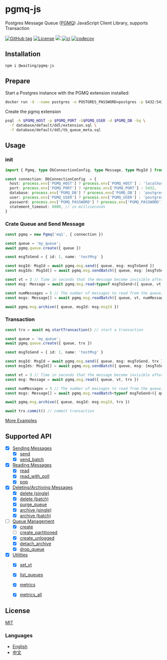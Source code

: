 # pgmq-js

Postgres Message Queue ([PGMQ]) JavaScript Client Library, supports Transaction


[![GitHub tag](https://img.shields.io/github/tag/waitingsong/pgmq-js.svg)]()
[![License](https://img.shields.io/badge/license-MIT-blue.svg)](https://opensource.org/licenses/MIT)
[![](https://img.shields.io/badge/lang-TypeScript-blue.svg)]()
[![ci](https://github.com/waitingsong/pgmq-js/actions/workflows/nodejs.yml/badge.svg
)](https://github.com/waitingsong/pgmq-js/actions)
[![codecov](https://codecov.io/gh/waitingsong/pgmq-js/graph/badge.svg?token=RSoBwfxEGn)](https://codecov.io/gh/waitingsong/pgmq-js)


## Installation

```sh
npm i @waiting/pgmq-js
```

## Prepare

Start a Postgres instance with the PGMQ extension installed:

```sh
docker run -d --name postgres -e POSTGRES_PASSWORD=postgres -p 5432:5432 quay.io/tembo/pg16-pgmq:latest
```

Create the pgmq extension
```sh
psql -h $PGMQ_HOST -p $PGMQ_PORT -U$PGMQ_USER -d $PGMQ_DB -bq \
  -f database/default/ddl/extension.sql \
  -f database/default/ddl/tb_queue_meta.sql
```

## Usage

### init
```ts
import { Pgmq, type DbConnectionConfig, type Message, type MsgId } from '@waiting/pgmq-js'

const connection: DbConnectionConfig  = {
  host: process.env['PGMQ_HOST'] ? process.env['PGMQ_HOST'] : 'localhost',
  port: process.env['PGMQ_PORT'] ? +process.env['PGMQ_PORT'] : 5432,
  database: process.env['PGMQ_DB'] ? process.env['PGMQ_DB'] : 'postgres',
  user: process.env['PGMQ_USER'] ? process.env['PGMQ_USER'] : 'postgres',
  password: process.env['PGMQ_PASSWORD'] ? process.env['PGMQ_PASSWORD'] : 'password',
  statement_timeout: 6000, // in milliseconds
}
```

### Crate Queue and Send Message

```ts
const pgmq = new Pgmq('mq1', { connection })

const queue = 'my_queue';
await pgmq.queue.create({ queue })

const msgToSend = { id: 1, name: 'testMsg' }

const msgId: MsgId = await pgmq.msg.send({ queue, msg: msgToSend })
const msgIds: MsgId[] = await pgmq.msg.sendBatch({ queue, msg: [msgToSend , msgToSend ]})

const vt = 3 // Time in seconds that the message become invisible after reading, defaults to 0
const msg: Message = await pgmq.msg.read<typeof msgToSend>({ queue, vt })

const numMessages = 5 // The number of messages to read from the queue, defaults to 10
const msgs: Message[] = await pgmq.msg.readBatch({ queue, vt, numMessages })

await pgmq.msg.archive({ queue, msgId: msg.msgId })

```

### Transaction

```ts
const trx = await mq.startTransaction() // start a transaction

const queue = 'my_queue';
await pgmq.queue.create({ queue, trx })

const msgToSend = { id: 1, name: 'testMsg' }

const msgId: MsgId = await pgmq.msg.send({ queue, msg: msgToSend, trx })
const msgIds: MsgId[] = await pgmq.msg.sendBatch({ queue, msg: [msgToSend , msgToSend ], trx})

const vt = 3 // Time in seconds that the message become invisible after reading, defaults to 0
const msg: Message = await pgmq.msg.read({ queue, vt, trx })

const numMessages = 5 // The number of messages to read from the queue, defaults to 10
const msgs: Message[] = await pgmq.msg.readBatch<typeof msgToSend>({ queue, vt, numMessages, trx })

await pgmq.msg.archive({ queue, msgId: msg.msgId, trx })

await trx.commit() // commit transaction
```

[More Examples](https://github.com/waitingsong/pgmq-js/tree/main/packages/pgmq-js/test/lib)


## Supported API

- [x] [Sending Messages](https://tembo-io.github.io/pgmq/api/sql/functions/#sending-messages)
  - [x] [send](https://tembo-io.github.io/pgmq/api/sql/functions/#send)
  - [x] [send_batch](https://tembo-io.github.io/pgmq/api/sql/functions/#send_batch)
- [x] [Reading Messages](https://tembo-io.github.io/pgmq/api/sql/functions/#reading-messages)
  - [x] [read](https://tembo-io.github.io/pgmq/api/sql/functions/#read)
  - [x] [read_with_poll](https://tembo-io.github.io/pgmq/api/sql/functions/#read_with_poll)
  - [x] [pop](https://tembo-io.github.io/pgmq/api/sql/functions/#pop)
- [x] [Deleting/Archiving Messages](https://tembo-io.github.io/pgmq/api/sql/functions/#deletingarchiving-messages)
  - [x] [delete (single)](https://tembo-io.github.io/pgmq/api/sql/functions/#delete-single)
  - [x] [delete (batch)](https://tembo-io.github.io/pgmq/api/sql/functions/#delete-batch)
  - [x] [purge_queue](https://tembo-io.github.io/pgmq/api/sql/functions/#purge_queue)
  - [x] [archive (single)](https://tembo-io.github.io/pgmq/api/sql/functions/#archive-single)
  - [x] [archive (batch)](https://tembo-io.github.io/pgmq/api/sql/functions/#archive-batch)
- [ ] [Queue Management](https://tembo-io.github.io/pgmq/api/sql/functions/#queue-management)
  - [x] [create](https://tembo-io.github.io/pgmq/api/sql/functions/#create)
  - [ ] [create_partitioned](https://tembo-io.github.io/pgmq/api/sql/functions/#create_partitioned)
  - [x] [create_unlogged](https://tembo-io.github.io/pgmq/api/sql/functions/#create_unlogged)
  - [x] [detach_archive](https://tembo-io.github.io/pgmq/api/sql/functions/#detach_archive)
  - [x] [drop_queue](https://tembo-io.github.io/pgmq/api/sql/functions/#drop_queue)
- [x] [Utilities](https://tembo-io.github.io/pgmq/api/sql/functions/#utilities)
  - [x] [set_vt](https://tembo-io.github.io/pgmq/api/sql/functions/#set_vt)
  - [x] [list_queues](https://tembo-io.github.io/pgmq/api/sql/functions/#list_queues)
  - [x] [metrics](https://tembo-io.github.io/pgmq/api/sql/functions/#metrics)
  - [x] [metrics_all](https://tembo-io.github.io/pgmq/api/sql/functions/#metrics_all)


## License
[MIT](LICENSE)

### Languages
- [English](README.md)
- [中文](README.zh-CN.md)

<br>

[`pgmq-js`]: https://github.com/waitingsong/pgmq-js/tree/main/packages/pgmq-js
[main-svg]: https://img.shields.io/npm/v/@waiting/pgmq-js.svg?maxAge=7200
[main-ch]: https://github.com/waitingsong/pgmq-js/tree/main/packages/pgmq-js/CHANGELOG.md


[`@mwcp/pgmq`]: https://github.com/waitingsong/pgmq-js/tree/main/packages/mwcp-pgmq-js
[cli-svg]: https://img.shields.io/npm/v/@mwcp/pgmq.svg?maxAge=7200
[cli-ch]: https://github.com/waitingsong/pgmq-js/tree/main/packages/mwcp-pgmq-js/CHANGELOG.md

[PGMQ]: https://tembo-io.github.io/pgmq/
